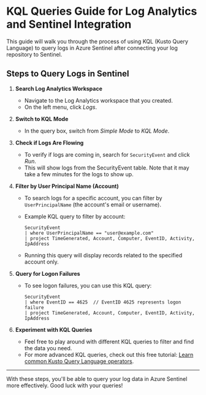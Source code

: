 # KQL Queries Guide for Log Analytics and Sentinel Integration

This guide will walk you through the process of using KQL (Kusto Query Language) to query logs in Azure Sentinel after connecting your log repository to Sentinel.

## Steps to Query Logs in Sentinel

1. **Search Log Analytics Workspace**
   - Navigate to the Log Analytics workspace that you created.
   - On the left menu, click *Logs*.

2. **Switch to KQL Mode**
   - In the query box, switch from *Simple Mode* to *KQL Mode*.

3. **Check if Logs Are Flowing**
   - To verify if logs are coming in, search for `SecurityEvent` and click *Run*.
   - This will show logs from the SecurityEvent table. Note that it may take a few minutes for the logs to show up.

4. **Filter by User Principal Name (Account)**
   - To search logs for a specific account, you can filter by `UserPrincipalName` (the account's email or username).
   - Example KQL query to filter by account:
   
     ```kql
     SecurityEvent
     | where UserPrincipalName == "user@example.com"
     | project TimeGenerated, Account, Computer, EventID, Activity, IpAddress
     ```

   - Running this query will display records related to the specified account only.

5. **Query for Logon Failures**
   - To see logon failures, you can use this KQL query:

     ```kql
     SecurityEvent
     | where EventID == 4625  // EventID 4625 represents logon failure
     | project TimeGenerated, Account, Computer, EventID, Activity, IpAddress
     ```

6. **Experiment with KQL Queries**
   - Feel free to play around with different KQL queries to filter and find the data you need.
   - For more advanced KQL queries, check out this free tutorial: [Learn common Kusto Query Language operators](https://learn.microsoft.com/en-us/kusto/query/tutorials/learn-common-operators).

---

With these steps, you'll be able to query your log data in Azure Sentinel more effectively. Good luck with your queries!
